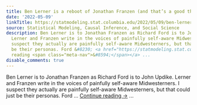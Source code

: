 ```yaml
---
title: Ben Lerner is a reboot of Jonathan Franzen (and that’s a good thing)
date: '2022-05-09'
linkTitle: https://statmodeling.stat.columbia.edu/2022/05/09/ben-lerner-is-a-reboot-of-jonathan-franzen-and-thats-a-good-thing/
source: Statistical Modeling, Causal Inference, and Social Science
description: Ben Lerner is to Jonathan Franzen as Richard Ford is to John Updike.
  Lerner and Franzen write in the voices of painfully self-aware Midwesterners. I
  suspect they actually are painfully self-aware Midwesterners, but that could just
  be their personas. Ford &#8230; <a href="https://statmodeling.stat.columbia.edu/2022/05/09/ben-lerner-is-a-reboot-of-jonathan-franzen-and-thats-a-good-thing/">Continue
  reading <span class="meta-nav">&#8594;</span></a> ...
disable_comments: true
---
```

Ben Lerner is to Jonathan Franzen as Richard Ford is to John Updike. Lerner and Franzen write in the voices of painfully self-aware Midwesterners. I suspect they actually are painfully self-aware Midwesterners, but that could just be their personas. Ford &#8230; <a href="https://statmodeling.stat.columbia.edu/2022/05/09/ben-lerner-is-a-reboot-of-jonathan-franzen-and-thats-a-good-thing/">Continue reading <span class="meta-nav">&#8594;</span></a> ...